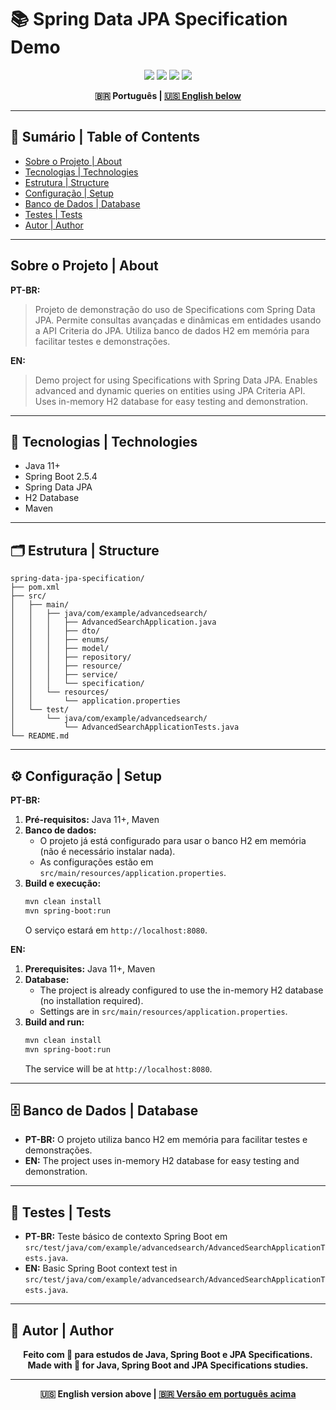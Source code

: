 # 📚 Spring Data JPA Specification Demo

<p align="center">
  <img src="https://img.shields.io/badge/Java-11%2B-blue?style=for-the-badge&logo=java"/>
  <img src="https://img.shields.io/badge/Spring%20Boot-2.5.4-brightgreen?style=for-the-badge&logo=spring-boot"/>
  <img src="https://img.shields.io/badge/H2-Database-blue?style=for-the-badge&logo=h2"/>
  <img src="https://img.shields.io/badge/Maven-Build-red?style=for-the-badge&logo=apache-maven"/>
</p>

<div align="center">
  <b>🇧🇷 Português | <a href="#english-version">🇺🇸 English below</a></b>
</div>

---

## 📑 Sumário | Table of Contents
- [Sobre o Projeto | About](#sobre-o-projeto--about)
- [Tecnologias | Technologies](#tecnologias--technologies)
- [Estrutura | Structure](#estrutura--structure)
- [Configuração | Setup](#configuração--setup)
- [Banco de Dados | Database](#banco-de-dados--database)
- [Testes | Tests](#testes--tests)
- [Autor | Author](#autor--author)

---

## Sobre o Projeto | About

**PT-BR:**
> Projeto de demonstração do uso de Specifications com Spring Data JPA. Permite consultas avançadas e dinâmicas em entidades usando a API Criteria do JPA. Utiliza banco de dados H2 em memória para facilitar testes e demonstrações.

**EN:**
> Demo project for using Specifications with Spring Data JPA. Enables advanced and dynamic queries on entities using JPA Criteria API. Uses in-memory H2 database for easy testing and demonstration.

---

## 🚀 Tecnologias | Technologies
- Java 11+
- Spring Boot 2.5.4
- Spring Data JPA
- H2 Database
- Maven

---

## 🗂️ Estrutura | Structure
```
spring-data-jpa-specification/
├── pom.xml
├── src/
│   ├── main/
│   │   ├── java/com/example/advancedsearch/
│   │   │   ├── AdvancedSearchApplication.java
│   │   │   ├── dto/
│   │   │   ├── enums/
│   │   │   ├── model/
│   │   │   ├── repository/
│   │   │   ├── resource/
│   │   │   ├── service/
│   │   │   └── specification/
│   │   └── resources/
│   │       └── application.properties
│   └── test/
│       └── java/com/example/advancedsearch/
│           └── AdvancedSearchApplicationTests.java
└── README.md
```

---

## ⚙️ Configuração | Setup

**PT-BR:**
1. **Pré-requisitos:** Java 11+, Maven
2. **Banco de dados:**
   - O projeto já está configurado para usar o banco H2 em memória (não é necessário instalar nada).
   - As configurações estão em `src/main/resources/application.properties`.
3. **Build e execução:**
   ```bash
   mvn clean install
   mvn spring-boot:run
   ```
   O serviço estará em `http://localhost:8080`.

**EN:**
1. **Prerequisites:** Java 11+, Maven
2. **Database:**
   - The project is already configured to use the in-memory H2 database (no installation required).
   - Settings are in `src/main/resources/application.properties`.
3. **Build and run:**
   ```bash
   mvn clean install
   mvn spring-boot:run
   ```
   The service will be at `http://localhost:8080`.

---

## 🗄️ Banco de Dados | Database
- **PT-BR:** O projeto utiliza banco H2 em memória para facilitar testes e demonstrações.
- **EN:** The project uses in-memory H2 database for easy testing and demonstration.

---

## 🧪 Testes | Tests
- **PT-BR:** Teste básico de contexto Spring Boot em `src/test/java/com/example/advancedsearch/AdvancedSearchApplicationTests.java`.
- **EN:** Basic Spring Boot context test in `src/test/java/com/example/advancedsearch/AdvancedSearchApplicationTests.java`.

---

## 👤 Autor | Author

<div align="center">
  <b>Feito com 💙 para estudos de Java, Spring Boot e JPA Specifications.<br/>
  Made with 💙 for Java, Spring Boot and JPA Specifications studies.</b>
</div>

---

<div align="center" id="english-version">
  <b>🇺🇸 English version above | <a href="#top">🇧🇷 Versão em português acima</a></b>
</div>